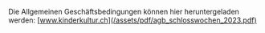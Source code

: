 Die Allgemeinen Geschäftsbedingungen können hier heruntergeladen werden: [www.kinderkultur.ch](/assets/pdf/agb_schlosswochen_2023.pdf)
